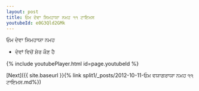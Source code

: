 ```yaml
---
layout: post
title: ਓਮ ਦੇਵਾ ਸਿਮਹਾਯਾ ਨਮਹ ੧੧ ਟਾਇਮਸ
youtubeId: e0G3Qld2GMk
---
```

 
 
 ਓਮ ਦੇਵਾ ਸਿਮਹਾਯਾ ਨਮਹ  
 
 -  ਦੇਵਾਂ ਵਿਚੋਂ ਸ਼ੇਰ ਕੌਣ ਹੈ 
 
  
 
  
 
 
 
 
 
 


{% include youtubePlayer.html id=page.youtubeId %}
 
[Next]({{ site.baseurl }}{% link  split1/_posts/2012-10-11-ਓਮ ਵਯਾਗਰਾਯਾ ਨਮਹ ੧੧ ਟਾਇਮਸ.md%})
 
